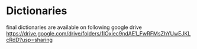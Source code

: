 # Dictionaries
final dictionaries are available on following google drive https://drive.google.com/drive/folders/1IOxiec9ndAE1_FwRFMsZhYUwEJKLcRdD?usp=sharing